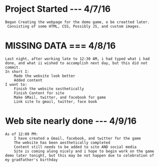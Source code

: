 # Project Started --- 4/7/16
    Began Creating the webpage for the demo game, o be creatted later.
     Consisting of some HTML, CSS, Possibly JS, and custom images.
# MISSING DATA === 4/8/16
    Last night, after working late to 12:30 AM, i had typed what i had done, and what ii wished to accomplish next day, but this did not commit.
    In short I:
        Made the website look better
        Added content
    I want to:
        Finish the website sesthetically
        Finish Content for site
        Make GMail, twitter, and facebook for game
        Link site to gmail, twitter, face book
# Web site nearly done --- 4/9/16
    As of 12:09 PM:
        I have created a Gmail, facebook, and twitter for the game
        The website has been aesthetically completed
        Content still needs to be added to site AND social media
        Site is coming along nicely and i hope to begin work on the game demo later tonight, but this may be not happen due to celebration of my gradfather's birthday
